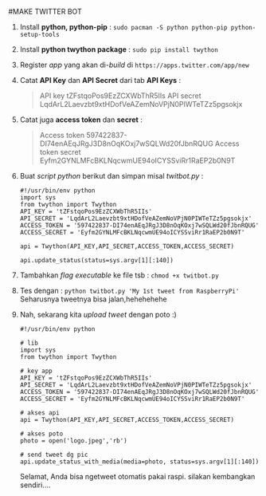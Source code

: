 #MAKE TWITTER BOT
1. Install **python, python-pip** : `sudo pacman -S python python-pip python-setup-tools`
2. Install **python twython package** : `sudo pip install twython`
3. Register *app* yang akan di-*build* di `https://apps.twitter.com/app/new`
4. Catat **API Key** dan **API Secret** dari tab **API Keys** :
	> API key		tZFstqoPos9EzZCXWbThR5IIs
	> API secret	LqdArL2Laevzbt9xtHDofVeAZemNoVPjN0PIWTeTZz5pgsokjx
5. Catat juga **access token** dan **secret** :
	> Access token			597422837-DI74enAEqJRgJ3D8nOqKOxj7wSQLWd20fJbnRQUG
	> Access token secret		Eyfm2GYNLMFcBKLNqcwmUE94oICYSSviRr1RaEP2b0N9T
6. Buat *script python* berikut dan simpan misal *twitbot.py* :

	```
	#!/usr/bin/env python
	import sys
	from twython import Twython
	API_KEY = 'tZFstqoPos9EzZCXWbThR5IIs'
	API_SECRET = 'LqdArL2Laevzbt9xtHDofVeAZemNoVPjN0PIWTeTZz5pgsokjx'
	ACCESS_TOKEN = '597422837-DI74enAEqJRgJ3D8nOqKOxj7wSQLWd20fJbnRQUG'
	ACCESS_SECRET = 'Eyfm2GYNLMFcBKLNqcwmUE94oICYSSviRr1RaEP2b0N9T'
	
	api = Twython(API_KEY,API_SECRET,ACCESS_TOKEN,ACCESS_SECRET) 
	
	api.update_status(status=sys.argv[1][:140])
	```

7. Tambahkan *flag executable* ke file tsb : `chmod +x twitbot.py`
8. Tes dengan : `python twitbot.py 'My 1st tweet from RaspberryPi'`
	Seharusnya tweetnya bisa jalan,hehehehehe
9. Nah, sekarang kita *upload tweet* dengan poto :)

	```
	#!/usr/bin/env python
	
	# lib
	import sys
	from twython import Twython
	
	# key app
	API_KEY = 'tZFstqoPos9EzZCXWbThR5IIs'
	API_SECRET = 'LqdArL2Laevzbt9xtHDofVeAZemNoVPjN0PIWTeTZz5pgsokjx'
	ACCESS_TOKEN = '597422837-DI74enAEqJRgJ3D8nOqKOxj7wSQLWd20fJbnRQUG'
	ACCESS_SECRET = 'Eyfm2GYNLMFcBKLNqcwmUE94oICYSSviRr1RaEP2b0N9T'
	
	# akses api
	api = Twython(API_KEY,API_SECRET,ACCESS_TOKEN,ACCESS_SECRET) 
	
	# akses poto
	photo = open('logo.jpeg','rb')
	
	# send tweet dg pic
	api.update_status_with_media(media=photo, status=sys.argv[1][:140])
	```

	Selamat, Anda bisa ngetweet otomatis pakai raspi. silakan kembangkan sendiri....